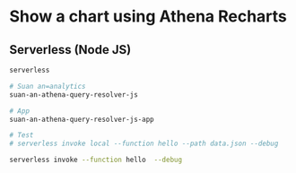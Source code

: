 # Show a chart using Athena Recharts

## Serverless (Node JS)

```sh
serverless

# Suan an=analytics 
suan-an-athena-query-resolver-js

# App
suan-an-athena-query-resolver-js-app

# Test
# serverless invoke local --function hello --path data.json --debug

serverless invoke --function hello  --debug
```